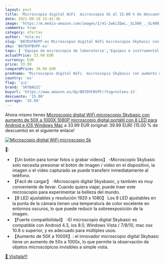 ```yaml
---
layout: post
title: 'Microscopio digital WiFi  microscopio Sk al 15.00 % de descuento'
date: 2021-09-10 15:42:36
image: 'https://m.media-amazon.com/images/I/41-2w6iZQwL._SL500_._SL400_.jpg'
comments: true
category: ofertas
author: 'tole.es'
slug: 'B07DVFBVPF-es Microscopio digital WiFi microscopio Skybasic con aumento...'
sku: 'B07DVFBVPF-es'
tags: [ 'Equipo de microscopio de laboratorio','Equipos e instrumental de laboratorio','Industria, empresas y ciencia','Microscopios','Microscopios digitales portátiles para laboratorio','Productos de laboratorio y ciencias','android','skybasic', ]
actualPrice: 33.99 EUR
currency: EUR
price: 33.99
comparePrice: 39.99 EUR
prodname: 'Microscopio digital WiFi  microscopio Skybasic con aumento de 50X a 1000X 1080P  microscopio digital portátil con 8 LED para Android e iOS  Windows Mac'
country: 'es'
flag: '🇪🇸'
brand: 'SKYBASIC'
buyurl: 'https://www.amazon.es/dp/B07DVFBVPF/?tag=tolees-21'
descuento: '15.00'
average: '35.99'
---
```


Ahora mismo tienes [Microscopio digital WiFi  microscopio Skybasic con aumento de 50X a 1000X 1080P  microscopio digital portátil con 8 LED para Android e iOS  Windows Mac](https://www.amazon.es/dp/B07DVFBVPF/?tag=tolees-21) a 33.99 EUR (original: 39.99 EUR) (15.00 %  de descuento) en el siguiente enlace!

[![Microscopio digital WiFi  microscopio Sk](https://m.media-amazon.com/images/I/41-2w6iZQwL._SL500_._SL400_.jpg)](https://www.amazon.es/dp/B07DVFBVPF/?tag=tolees-21)

🔎:

- 【Un botón para tomar fotos o grabar videos】 -Microscopio Skybasic solo necesita presionar el botón de imagen / video en el dispositivo, la imagen o el video capturado se puede transferir inmediatamente al teléfono.
- 【Fácil de cargar】 -Microscopio digital Skysbasic, y también es muy conveniente de llevar. Cuando quiera viajar, puede traer este microscopio para experimentar la belleza del mundo.
- 【8 LED ajustables y resolución 1920 x 1080】 Los 8 LED ajustables en la punta de la cámara tienen una temperatura de color excelente en entornos oscuros, lo que puede reducir la sobreexposición de la imagen.
- 【Fuerte compatibilidad】 -El microscopio digital Skybasic es compatible con Android 4.3, ios 8.0, Windows Vista / 7/8/10, mac osx 10.8 o superior, y es adecuado para múltiples usos.
- 【Aumento de 50X a 1000X】: el innovador microscopio digital Skybasic tiene un aumento de 50x a 1000x, lo que permite la observación de objetos microscópicos invisibles a simple vista.

[🛒 Visítala!!!](https://www.amazon.es/dp/B07DVFBVPF/?tag=tolees-21)
